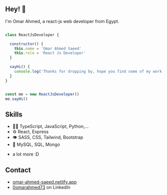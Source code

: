 ## Hey! 👋
I'm Omar Ahmed, a react-js web developer from Egypt.

```javascript

class ReactJsDeveloper {

  constructor() {
    this.name = 'Omar Ahmed Saeed'
    this.role = 'React Js Developer'
  }

  sayHi() {
    console.log('Thanks for dropping by, hope you find some of my work interesting.')
  }
}


const me = new ReactJsDeveloper()
me.sayHi()
```
## Skills
- 👨‍💻 TypeScript, JavaScript, Python,...
- ⚙️ React, Express
- 👁️ SASS, CSS, Tailwind, Bootstrap
- 💽 MySQL, SQL, Mongo
+ a lot more :D

## Contact
- [omar-ahmed-saeed.netlify.app](https://omar-ahmed-saeed.netlify.app/)
- [0omarahmed73](https://www.linkedin.com/in/0omarahmed73/) on LinkedIn


